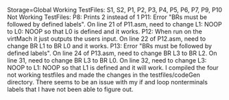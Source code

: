 Storage=Global
Working TestFiles: S1, S2, P1, P2, P3, P4, P5, P6, P7, P9, P10
Not Working TestFiles:
   P8: Prints 2 instead of 1
   P11: Error "BRs must be followed by defined labels". On line 21 of P11.asm, need to change
        L1: NOOP to L0: NOOP so that L0 is defined and it works.
   P12: When run on the virtMach it just outputs the users input. On line 22 of P12.asm, need to
        change BR L1 to BR L0 and it works.
   P13: Error "BRs must be followed by defined labels". On line 24 of P13.asm, need to change 
        BR L3 to BR L2. On line 31, need to change BR L3 to BR L0. On line 32, need to change
        L3: NOOP to L1: NOOP so that L1 is defined and it will work.
I compiled the four not working testfiles and made the changes in the testfiles/codeGen directory. There
seems to be an issue with my if and loop nonterminals labels that I have not been able to figure out.
